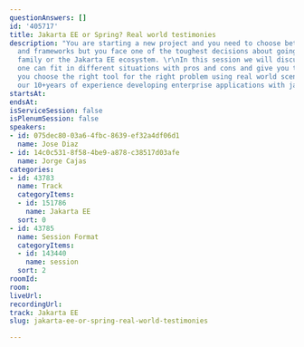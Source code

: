 ```yaml
---
questionAnswers: []
id: '405717'
title: Jakarta EE or Spring? Real world testimonies
description: "You are starting a new project and you need to choose between languages
  and frameworks but you face one of the toughest decisions about going with the Spring
  family or the Jakarta EE ecosystem. \r\nIn this session we will discuss how each
  one can fit in different situations with pros and cons and give you tips to help
  you choose the right tool for the right problem using real world scenarios from
  our 10+years of experience developing enterprise applications with java. "
startsAt: 
endsAt: 
isServiceSession: false
isPlenumSession: false
speakers:
- id: 075dec80-03a6-4fbc-8639-ef32a4df06d1
  name: Jose Diaz
- id: 14c0c531-8f58-4be9-a878-c38517d03afe
  name: Jorge Cajas
categories:
- id: 43783
  name: Track
  categoryItems:
  - id: 151786
    name: Jakarta EE
  sort: 0
- id: 43785
  name: Session Format
  categoryItems:
  - id: 143440
    name: session
  sort: 2
roomId: 
room: 
liveUrl: 
recordingUrl: 
track: Jakarta EE
slug: jakarta-ee-or-spring-real-world-testimonies

---
```

